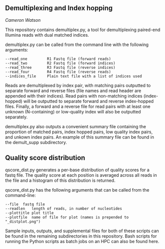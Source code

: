 ## Demultiplexing and Index hopping

*Cameron Watson*

This repository contains demultiplex.py, a tool for demultiplexing paired-end Illumina reads with dual matched indices. 

demultiplex.py can be called from the command line with the following arguments:

```
--read_one         R1 Fastq file (forward reads)
--read_two         R2 Fastq file (forward indices)
--read_three       R3 Fastq file (reverse indices)
--read_four        R4 Fastq file (reverse reads)
--indices_file     Plain text file with a list of indices used
```

Reads are demultiplexed by index pair, with matching pairs outputted to separate forward and reverse files (file names and read header are appended with their indices). Read pairs with non-matching indices (index-hopped) will be outputted to separate forward and reverse index-hopped files. Finally, a forward and a reverse file for read pairs with at least one unknown (N-containing) or low-quality index will also be outputted separately. 

demultiplex.py also outputs a convenient summary file containing the proportion of matched pairs, index hopped pairs, low quality index pairs, and unkown index pairs. An example of this summary file can be found in the demult_supp subdirectory. 

## Quality score distribution

qscore_dist.py generates a per-base distribution of quality scores for a fastq file. The quality score at each position is averaged across all reads in the file and a histogram of this distribution is returned. 

qscore_dist.py has the following arguments that can be called from the command-line:

```
--file  fastq file
--readlen   length of reads, in number of nucleotides
--plottitle plot title
--plotfile  name of file for plot (names is prepended to "_distplot.png")
```

Sample inputs, outputs, and supplemental files for both of these scripts can be found in the remaining subdirectories in this repository. Bash scripts for running the Python scripts as batch jobs on an HPC can also be found here.
